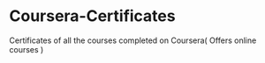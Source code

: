 # Coursera-Certificates
Certificates of all the courses completed on Coursera( Offers online courses )
